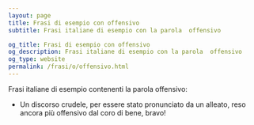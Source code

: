 ```yaml
---
layout: page
title: Frasi di esempio con offensivo 
subtitle: Frasi italiane di esempio con la parola  offensivo

og_title: Frasi di esempio con offensivo 
og_description: Frasi italiane di esempio con la parola  offensivo
og_type: website
permalink: /frasi/o/offensivo.html
---
```


Frasi italiane di esempio contenenti la parola offensivo:


- Un discorso crudele, per essere stato pronunciato da un alleato, reso ancora più offensivo dal coro di bene, bravo!
